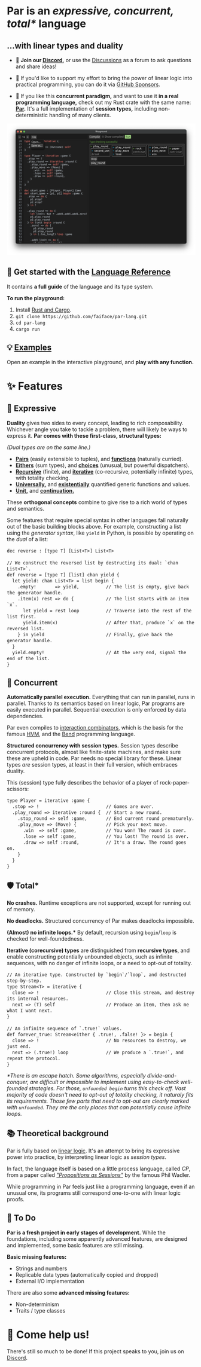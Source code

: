 # **Par** is an _expressive, concurrent, total*_ language
## ...with linear types and duality

- 💬 **Join our [Discord](https://discord.gg/8KsypefW99),** or use the
  [Discussions](https://github.com/faiface/par-lang/discussions) as a forum to ask questions and share ideas!

- 🫶 If you'd like to support my effort to bring the power of linear logic into practical programming, you can do
  it via [GitHub Sponsors](https://github.com/sponsors/faiface).

- 🦀 If you like this **concurrent paradigm,** and want to use it **in a real programming language,** check out
  my Rust crate with the same name: **[Par](https://github.com/faiface/par).** It's a full implementation
  of **session types,** including non-deterministic handling of many clients.

![Screenshot](screenshots/rock_paper_scissors.png)

## 🚀 Get started with the [Language Reference](https://faiface.github.io/par-lang/introduction.html)

It contains **a full guide** of the language and its type system.

**To run the playground:**

1. Install [Rust and Cargo](https://rustup.rs).
2. `git clone https://github.com/faiface/par-lang.git`
3. `cd par-lang`
4. `cargo run`

## 💡 [Examples](examples/)

Open an example in the interactive playground, and **play with any function.**

# ✨ Features

## 🧩 Expressive

**Duality** gives two sides to every concept, leading to rich composability. Whichever angle you take to
tackle a problem, there will likely be ways to express it.
**Par comes with these first-class, structural types:**

_(Dual types are on the same line.)_

- [**Pairs**](https://faiface.github.io/par-lang/types.html#pair-types) (easily extensible to tuples), and [**functions**](https://faiface.github.io/par-lang/types.html#function-types) (naturally curried).
- [**Eithers**](https://faiface.github.io/par-lang/types.html#either-types) (sum types), and [**choices**](https://faiface.github.io/par-lang/types.html#choice-types) (unusual, but powerful dispatchers).
- [**Recursive**](https://faiface.github.io/par-lang/types.html#recursive-types) (finite), and [**iterative**](https://faiface.github.io/par-lang/types.html#iterative-types) (co-recursive, potentially infinite) types, with totality checking.
- [**Universally,**](https://faiface.github.io/par-lang/types.html#universal-types) and [**existentially**](https://faiface.github.io/par-lang/types.html#existential-types) quantified generic functions and values.
- [**Unit,**](https://faiface.github.io/par-lang/types.html#the-unit-type) and [**continuation.**](https://faiface.github.io/par-lang/types.html#the-bottom-type)

These **orthogonal concepts** combine to give rise to a rich world of types and semantics.

Some features that require special syntax in other languages fall naturally out of the basic building
blocks above. For example, constructing a list using the _generator syntax_, like `yield` in Python,
is possible by operating on the _dual_ of a list:

```
dec reverse : [type T] [List<T>] List<T>

// We construct the reversed list by destructing its dual: `chan List<T>`.
def reverse = [type T] [list] chan yield {
  let yield: chan List<T> = list begin {
    .empty!       => yield,          // The list is empty, give back the generator handle.
    .item(x) rest => do {            // The list starts with an item `x`.
      let yield = rest loop          // Traverse into the rest of the list first.
      yield.item(x)                  // After that, produce `x` on the reversed list.
    } in yield                       // Finally, give back the generator handle.
  }
  yield.empty!                       // At the very end, signal the end of the list.
}
```

## 🔗 Concurrent

**Automatically parallel execution.** Everything that can run in parallel, runs in parallel. Thanks to its
semantics based on linear logic, Par programs are easily executed in parallel. Sequential execution is only
enforced by data dependencies.

Par even compiles to [interaction combinators](https://core.ac.uk/download/pdf/81113716.pdf), which is the
basis for the famous [HVM](https://github.com/HigherOrderCO/HVM), and the
[Bend](https://github.com/HigherOrderCO/Bend) programming language.

**Structured concurrency with session types.** Session types describe concurrent protocols, almost like
finite-state machines, and make sure these are upheld in code. Par needs no special library for these.
Linear types _are_ session types, at least in their full version, which embraces duality.

This (session) type fully describes the behavior of a player of rock-paper-scissors:

```
type Player = iterative :game {
  .stop => !                         // Games are over.
  .play_round => iterative :round {  // Start a new round.
    .stop_round => self :game,       // End current round prematurely.
    .play_move => (Move) {           // Pick your next move.
      .win  => self :game,           // You won! The round is over.
      .lose => self :game,           // You lost! The round is over.
      .draw => self :round,          // It's a draw. The round goes on.
    }
  }
}
```

## 🛡️ Total*

**No crashes.** Runtime exceptions are not supported, except for running out of memory.

**No deadlocks.** Structured concurrency of Par makes deadlocks impossible.

**(Almost) no infinite loops.\*** By default, recursion using `begin`/`loop` is checked for well-foundedness.

**Iterative (corecursive) types** are distinguished from **recursive types**, and enable constructing
potentially unbounded objects, such as infinite sequences, with no danger of infinite loops, or a need
to opt-out of totality.

```
// An iterative type. Constructed by `begin`/`loop`, and destructed step-by-step.
type Stream<T> = iterative {
  close => !                         // Close this stream, and destroy its internal resources.
  next => (T) self                   // Produce an item, then ask me what I want next.
}

// An infinite sequence of `.true!` values.
def forever_true: Stream<either { .true!, .false! }> = begin {
  close => !                         // No resources to destroy, we just end.
  next => (.true!) loop              // We produce a `.true!`, and repeat the protocol.
}
```

_\*There is an escape hatch. Some algorithms, especially divide-and-conquer, are difficult or impossible
to implement using easy-to-check well-founded strategies. For those, `unfounded begin` turns this check
off. Vast majority of code doesn't need to opt-out of totality checking, it naturaly fits its requirements.
Those few parts that need to opt-out are clearly marked with `unfounded`. They are the only places
that can potentially cause infinite loops._

## 📚 Theoretical background

Par is fully based on [linear logic](https://plato.stanford.edu/entries/logic-linear/). It's an attempt to
bring its expressive power into practice, by interpreting linear logic as _session types_.

In fact, the language itself is based on a little process language, called _CP_, from a paper called
[_"Propositions as Sessions"_](https://www.pure.ed.ac.uk/ws/portalfiles/portal/18383989/Wadler_2012_Propositions_as_Sessions.pdf)
by the famous Phil Wadler.

While programming in Par feels just like a programming language, even if an unusual one, its programs
still correspond one-to-one with linear logic proofs.

## 📝 To Do

**Par is a fresh project in early stages of development.** While the foundations, including some apparently
advanced features, are designed and implemented, some basic features are still missing.

**Basic missing features:**

- Strings and numbers
- Replicable data types (automatically copied and dropped)
- External I/O implementation

There are also some **advanced missing features:**

- Non-determinism
- Traits / type classes

# 🤝 Come help us!

There's still so much to be done! If this project speaks to you, join us on
[Discord](https://discord.gg/8KsypefW99).

